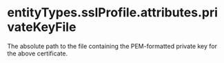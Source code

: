 # entityTypes.sslProfile.attributes.privateKeyFile

The absolute path to the file containing the PEM-formatted private key for the above certificate.

